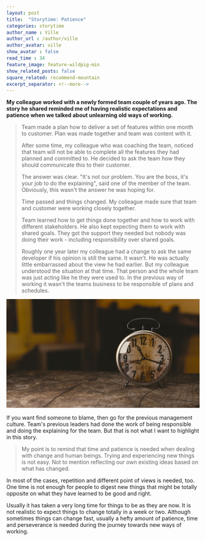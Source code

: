 ```yaml
---
layout: post
title:  "Storytime: Patience"
categories: storytime
author_name : Ville
author_url : /author/ville
author_avatar: ville
show_avatar : false
read_time : 34
feature_image: feature-wildpig-min
show_related_posts: false
square_related: recommend-mountain
excerpt_separator: <!--more-->
---
```


**My colleague worked with a newly formed team couple of years ago. The story he shared reminded me of having realistic expectations and patience when we talked about unlearning old ways of working.** 

> Team made a plan how to deliver a set of features within one month to customer. Plan was made together and team was content with it.
> 
> After some time, my colleague who was coaching the team, noticed that team will not  be able to complete all the features they had planned and committed to. He decided to ask the team how they should communicate this to their customer.
>  
> The answer was clear. "It's not our problem. You are the boss, it's your job to do the explaining", said one of the member of the team. Obviously, this wasn't the answer he was hoping for. 
>  
> Time passed and things changed. My colleague made sure that team and customer were working closely together. 
> 
> Team learned how to get things done together and how to work with different stakeholders. He also kept expecting them to work with shared goals. They got the support they needed but nobody was doing their work - including responsibility over shared goals.
> 
> Roughly one year later my colleague had a change to ask the same developer if his opinion is still the same. It wasn't. He was actually little embarrassed about the view he had earlier. But my colleague understood the situation at that time. That person and the whole team was just acting like he they were used to. In the previous way of working it wasn't the teams business to be responsible of plans and schedules.   

![Treehouse](/img/clock.jpg)

If you want find someone to blame, then go for the previous management culture. Team's previous leaders had done the work of being responsible and doing the explaining for the team. But that is not what I want to highlight in this story.
    
> My point is to remind that time and patience is needed when dealing with change and human beings. Trying and experiencing new things is not easy. Not to mention reflecting our own existing ideas based on what has changed. 

In most of the cases, repetition and different point of views is needed, too. One time is not enough for people to digest new things that might be totally opposite on what they have learned to be good and right. 

Usually it has taken a very long time for things to be as they are now. It is not realistic to expect things to change totally in a week or two.  Although sometimes things can change fast, usually a hefty amount of patience, time and perseverance is needed during the journey towards new ways of working.
